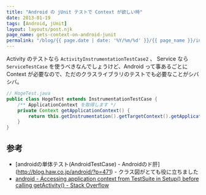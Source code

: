 ```yaml
---
title: "Android の jUnit テストで Context が欲しい時"
date: 2013-01-19
tags: [Android, jUnit]
layout: layouts/post.njk
page_name: gets-context-on-android-junit
permalink: "/blog/{{ page.date | date: '%Y/%m/%d' }}/{{ page_name }}/index.html"
---
```

Activity のテストなら ``ActivityInstrumentationTestCase2`` 、 Service なら ```ServiceTestCase``` を使うべきなんでしょうけど、Android って事あるごとに Context が必要なので、ただのクラスライブラリのテストでも必要なことがシバシバ。

<!-- more -->

```java
// HogeTest.java
public class HogeTest extends InstrumentationTestCase {
	/** ApplicationContext を取得します */
	private Context getApplicationContext() {
		return this.getInstrumentation().getTargetContext().getApplicationContext();
	}
}
```

## 参考
* [androidの単体テスト(AndroidTestCase) - Androidのド肝] (http://blog.haw.co.jp/android/?p=471) - クラス図がとても役に立ちました
* [android - Accessing application context from TestSuite in Setup() before calling getActivity() - Stack Overflow](http://stackoverflow.com/questions/5544205/accessing-application-context-from-testsuite-in-setup-before-calling-getactivi)